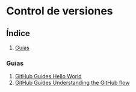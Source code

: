 # Control de versiones
## Índice
1. [Guías](#guías)
### Guías
1. [GitHub Guides Hello World](https://guides.github.com/activities/hello-world/)
2. [GitHub Guides Understanding the GitHub flow](https://guides.github.com/introduction/flow/)
